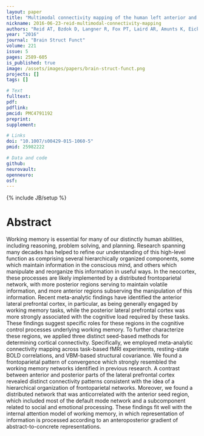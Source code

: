 ```yaml
---
layout: paper
title: "Multimodal connectivity mapping of the human left anterior and posterior lateral prefrontal cortex."
nickname: 2016-06-23-reid-multimodal-connectivity-mapping
authors: "Reid AT, Bzdok D, Langner R, Fox PT, Laird AR, Amunts K, Eickhoff SB, Eickhoff CR"
year: "2016"
journal: "Brain Struct Funct"
volume: 221
issue: 5
pages: 2589-605
is_published: true
image: /assets/images/papers/brain-struct-funct.png
projects: []
tags: []

# Text
fulltext:
pdf:
pdflink:
pmcid: PMC4791192
preprint:
supplement:

# Links
doi: "10.1007/s00429-015-1060-5"
pmid: 25982222

# Data and code
github:
neurovault:
openneuro:
osf:
---
```

{% include JB/setup %}

# Abstract

Working memory is essential for many of our distinctly human abilities, including reasoning, problem solving, and planning. Research spanning many decades has helped to refine our understanding of this high-level function as comprising several hierarchically organized components, some which maintain information in the conscious mind, and others which manipulate and reorganize this information in useful ways. In the neocortex, these processes are likely implemented by a distributed frontoparietal network, with more posterior regions serving to maintain volatile information, and more anterior regions subserving the manipulation of this information. Recent meta-analytic findings have identified the anterior lateral prefrontal cortex, in particular, as being generally engaged by working memory tasks, while the posterior lateral prefrontal cortex was more strongly associated with the cognitive load required by these tasks. These findings suggest specific roles for these regions in the cognitive control processes underlying working memory. To further characterize these regions, we applied three distinct seed-based methods for determining cortical connectivity. Specifically, we employed meta-analytic connectivity mapping across task-based fMRI experiments, resting-state BOLD correlations, and VBM-based structural covariance. We found a frontoparietal pattern of convergence which strongly resembled the working memory networks identified in previous research. A contrast between anterior and posterior parts of the lateral prefrontal cortex revealed distinct connectivity patterns consistent with the idea of a hierarchical organization of frontoparietal networks. Moreover, we found a distributed network that was anticorrelated with the anterior seed region, which included most of the default mode network and a subcomponent related to social and emotional processing. These findings fit well with the internal attention model of working memory, in which representation of information is processed according to an anteroposterior gradient of abstract-to-concrete representations.
